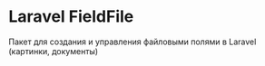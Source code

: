 # Laravel FieldFile
Пакет для создания и управления файловыми полями в Laravel (картинки, документы)
